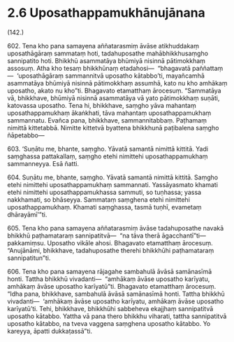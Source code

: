 # 2.6 Uposathappamukhānujānana

(142.)

602\. Tena kho pana samayena aññatarasmiṃ āvāse atikhuddakaṃ uposathāgāraṃ sammataṃ hoti, tadahuposathe mahābhikkhusaṃgho sannipatito hoti. Bhikkhū asammatāya bhūmiyā nisinnā pātimokkhaṃ assosuṃ. Atha kho tesaṃ bhikkhūnaṃ etadahosi—  “bhagavatā paññattaṃ—  ‘uposathāgāraṃ sammannitvā uposatho kātabbo’ti, mayañcamhā asammatāya bhūmiyā nisinnā pātimokkhaṃ assumhā, kato nu kho amhākaṃ uposatho, akato nu kho”ti. Bhagavato etamatthaṃ ārocesuṃ. “Sammatāya vā, bhikkhave, bhūmiyā nisinnā asammatāya vā yato pātimokkhaṃ suṇāti, katovassa uposatho. Tena hi, bhikkhave, saṃgho yāva mahantaṃ uposathappamukhaṃ ākaṅkhati, tāva mahantaṃ uposathappamukhaṃ sammannatu. Evañca pana, bhikkhave, sammannitabbaṃ. Paṭhamaṃ nimittā kittetabbā. Nimitte kittetvā byattena bhikkhunā paṭibalena saṃgho ñāpetabbo—

603\. ‘Suṇātu me, bhante, saṃgho. Yāvatā samantā nimittā kittitā. Yadi saṃghassa pattakallaṃ, saṃgho etehi nimittehi uposathappamukhaṃ sammanneyya. Esā ñatti.

604\. Suṇātu me, bhante, saṃgho. Yāvatā samantā nimittā kittitā. Saṃgho etehi nimittehi uposathappamukhaṃ sammannati. Yassāyasmato khamati etehi nimittehi uposathappamukhassa sammuti, so tuṇhassa; yassa nakkhamati, so bhāseyya. Sammataṃ saṃghena etehi nimittehi uposathappamukhaṃ. Khamati saṃghassa, tasmā tuṇhī, evametaṃ dhārayāmī’”ti.

605\. Tena kho pana samayena aññatarasmiṃ āvāse tadahuposathe navakā bhikkhū paṭhamataraṃ sannipatitvā—  “na tāva therā āgacchantī”ti—  pakkamiṃsu. Uposatho vikāle ahosi. Bhagavato etamatthaṃ ārocesuṃ. “Anujānāmi, bhikkhave, tadahuposathe therehi bhikkhūhi paṭhamataraṃ sannipatitun”ti.

606\. Tena kho pana samayena rājagahe sambahulā āvāsā samānasīmā honti. Tattha bhikkhū vivadanti—  “amhākaṃ āvāse uposatho karīyatu, amhākaṃ āvāse uposatho karīyatū”ti. Bhagavato etamatthaṃ ārocesuṃ. “Idha pana, bhikkhave, sambahulā āvāsā samānasīmā honti. Tattha bhikkhū vivadanti—  ‘amhākaṃ āvāse uposatho karīyatu, amhākaṃ āvāse uposatho karīyatū’ti. Tehi, bhikkhave, bhikkhūhi sabbeheva ekajjhaṃ sannipatitvā uposatho kātabbo. Yattha vā pana thero bhikkhu viharati, tattha sannipatitvā uposatho kātabbo, na tveva vaggena saṃghena uposatho kātabbo. Yo kareyya, āpatti dukkaṭassā”ti.
